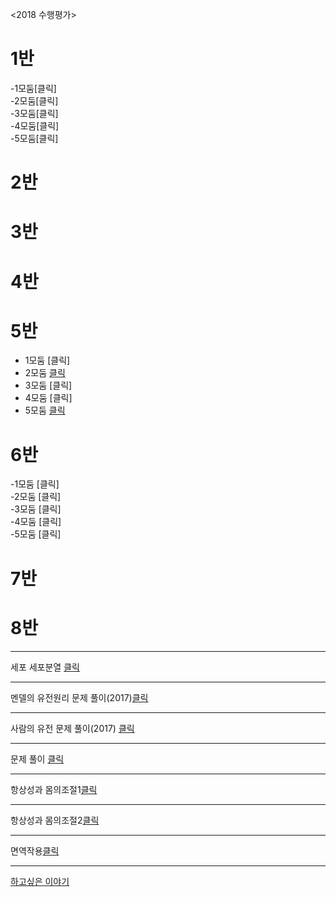  
<2018 수행평가>  
# 1반
-1모둠[클릭]  
-2모둠[클릭]  
-3모둠[클릭]  
-4모둠[클릭]  
-5모둠[클릭]  

# 2반
# 3반
# 4반
# 5반  
- 1모둠 [클릭]  
- 2모둠 [클릭](https://youtu.be/Szu7-1cgXBY)
- 3모둠 [클릭]
- 4모둠 [클릭]
- 5모둠 [클릭](https://youtu.be/nc6RMNLGS8Q)     
# 6반  
-1모둠 [클릭]  
-2모둠 [클릭]  
-3모둠 [클릭]  
-4모둠 [클릭]  
-5모둠 [클릭]  

# 7반
# 8반

***  



세포 세포분열 [클릭](https://youtu.be/ag-y_Ix0eHw)    
***  
멘델의 유전원리 문제 풀이(2017)[클릭](https://youtu.be/N_FI_YIA5Yw)    
***  
사람의 유전 문제 풀이(2017) [클릭](https://youtu.be/UHtfhYY9v_o)      
***  
문제 풀이 [클릭](https://youtu.be/gt6QWPhgipM)  
***   

항상성과 몸의조절1[클릭](https://youtu.be/_iG46Am9IFM)   
***   
항상성과 몸의조절2[클릭](https://youtu.be/ycIynM7INOA)   
***

면역작용[클릭](https://youtu.be/_u_CtA4ppSM)   

***   

[하고싶은 이야기](http://padlet.com/dreamkii816/25)
